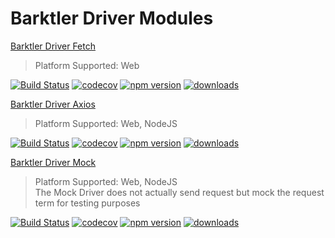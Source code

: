 # Barktler Driver Modules

[Barktler Driver Fetch](https://github.com/Barktler/Driver-Fetch)

> Platform Supported: Web

[![Build Status](https://travis-ci.com/Barktler/Driver-Fetch.svg?branch=master)](https://travis-ci.com/Barktler/Driver-Fetch)
[![codecov](https://codecov.io/gh/Barktler/Driver-Fetch/branch/master/graph/badge.svg)](https://codecov.io/gh/Barktler/Driver-Fetch)
[![npm version](https://badge.fury.io/js/%40barktler%2Fdriver-fetch.svg)](https://badge.fury.io/js/%40barktler%2Fdriver-fetch)
[![downloads](https://img.shields.io/npm/dm/@barktler/driver-fetch.svg)](https://www.npmjs.com/package/@barktler/driver-fetch)

[Barktler Driver Axios](https://github.com/Barktler/Driver-Axios)

> Platform Supported: Web, NodeJS

[![Build Status](https://travis-ci.com/Barktler/Driver-Axios.svg?branch=master)](https://travis-ci.com/Barktler/Driver-Axios)
[![codecov](https://codecov.io/gh/Barktler/Driver-Axios/branch/master/graph/badge.svg)](https://codecov.io/gh/Barktler/Driver-Axios)
[![npm version](https://badge.fury.io/js/%40barktler%2Fdriver-axios.svg)](https://badge.fury.io/js/%40barktler%2Fdriver-axios)
[![downloads](https://img.shields.io/npm/dm/@barktler/driver-axios.svg)](https://www.npmjs.com/package/@barktler/driver-axios)

[Barktler Driver Mock](https://github.com/Barktler/Driver-Mock)

> Platform Supported: Web, NodeJS  
> The Mock Driver does not actually send request but mock the request term for testing purposes

[![Build Status](https://travis-ci.com/Barktler/Driver-Mock.svg?branch=master)](https://travis-ci.com/Barktler/Driver-Mock)
[![codecov](https://codecov.io/gh/Barktler/Driver-Mock/branch/master/graph/badge.svg)](https://codecov.io/gh/Barktler/Driver-Mock)
[![npm version](https://badge.fury.io/js/%40barktler%2Fdriver-mock.svg)](https://badge.fury.io/js/%40barktler%2Fdriver-mock)
[![downloads](https://img.shields.io/npm/dm/@barktler/driver-mock.svg)](https://www.npmjs.com/package/@barktler/driver-mock)
